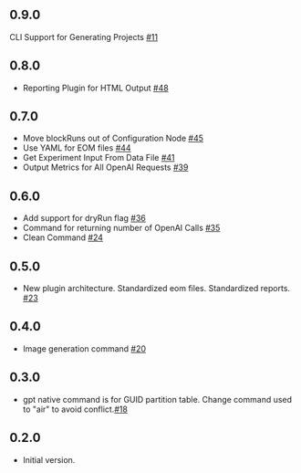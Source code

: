 ## 0.9.0
CLI Support for Generating Projects [#11](https://github.com/sisbell/stackwire-gpt/issues/11)
## 0.8.0
- Reporting Plugin for HTML Output [#48](https://github.com/sisbell/stackwire-gpt/issues/48)
## 0.7.0
- Move blockRuns out of Configuration Node [#45](https://github.com/sisbell/stackwire-gpt/issues/45)
- Use YAML for EOM files [#44](https://github.com/sisbell/stackwire-gpt/issues/44)
- Get Experiment Input From Data File [#41](https://github.com/sisbell/stackwire-gpt/issues/41)
- Output Metrics for All OpenAI Requests [#39](https://github.com/sisbell/stackwire-gpt/issues/39)
## 0.6.0
- Add support for dryRun flag [#36](https://github.com/sisbell/stackwire-gpt/issues/36)
- Command for returning number of OpenAI Calls [#35](https://github.com/sisbell/stackwire-gpt/issues/35)
- Clean Command [#24](https://github.com/sisbell/stackwire-gpt/issues/24)
## 0.5.0
- New plugin architecture. Standardized eom files. Standardized reports. [#23](https://github.com/sisbell/stackwire-gpt/issues/23)
## 0.4.0
- Image generation command [#20](https://github.com/sisbell/stackwire-gpt/issues/20)
## 0.3.0
- gpt native command is for GUID partition table. Change command used to "air" to avoid conflict.[#18](https://github.com/sisbell/stackwire-gpt/issues/18)
## 0.2.0
- Initial version.
